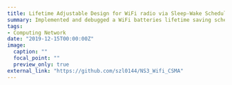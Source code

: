 ```yaml
---
title: Lifetime Adjustable Design for WiFi radio via Sleep-Wake Scheduling in Network Simulator 3 (NS-3)
summary: Implemented and debugged a WiFi batteries lifetime saving scheduling algorithm for CSMA protocol in Network Simulator 3 (NS-3) using C/C++ under Linux Ubuntu system
tags:
- Computing Network
date: "2019-12-15T00:00:00Z"
image:
  caption: ""
  focal_point: ""
  preview_only: true
external_link: "https://github.com/szl0144/NS3_Wifi_CSMA"
---
```


